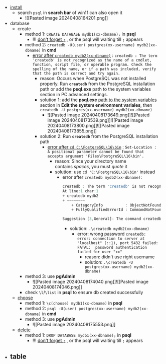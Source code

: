 - [install](https://www.runoob.com/postgresql/windows-install-postgresql.html) 
	- search `psql` in **search bar** of win11 can also open it 
		- ![[Pasted image 20240408164201.png]]
- database
	- create
		- method 1: `CREATE DATABASE mydb1(xx-dbname);` in **psql**
			- !!! [don't forget `;`](https://stackoverflow.com/questions/13321005/postgresql-not-creating-db-with-createdb-as-superuser-yet-not-outputting-erro) , or the psql will waiting till `;` appears
		- method 2: `createdb -U(user) postgres(xx-username) mydb2(xx-dbname)` in **cmd**
			- [error after `createdb mydb2(xx-dbname)`](https://phoenixnap.com/kb/postgres-create-database) : `createdb : The term 'createdb' is not recognized as the name of a cmdlet, function, script file, or operable program. Check the spelling of the name, or if a path was included, verify that the path is correct and try again.`
				- reason: Occurs when PostgreSQL was not installed properly. Run **`createdb`** from the PostgreSQL installation path or add the **psql.exe** path to the system variables section in PC advanced settings.
				- solution 1: add the **psql.exe** [path to the system variables](https://sqlbackupandftp.com/blog/setting-windows-path-for-postgres-tools/) section in **Edit the system environment variales**, then `createdb -U postgres(xx-username) mydb2(xx-dbname)`
					- ![[Pasted image 20240408173649.png]]![[Pasted image 20240408173539.png]]![[Pasted image 20240408173800.png]]![[Pasted image 20240408173855.png]]
				- solution 2: Run **`createdb`** from the PostgreSQL installation path
					- [error after `cd C:\PostgreSQL\16\bin`](https://stackoverflow.com/questions/51459313/cd-program-files-error-positional-parameter-cannot-be-found) : `Set-Location : A positional parameter cannot be found that accepts argument 'Files\PostgreSQL\16\bin'.`
						- reason: Since your directory name contains _spaces_, you must _quote_ it
						- solution: use `cd 'C:\PostgreSQL\16\bin'` instead
							- error after `createdb mydb2(xx-dbname)`:
								```javascript
								createdb : The term 'createdb' is not recognized as the name of a cmdlet, function, script file, or operable program. Check the spelling of the name, or if a path was included, verify that the path is correct and try again.
								At line:1 char:1
								+ createdb mydb2
								+ ~~~~~~~~
								    + CategoryInfo          : ObjectNotFound: (createdb:String) [], CommandNotFoundException
								    + FullyQualifiedErrorId : CommandNotFoundException
								
								Suggestion [3,General]: The command createdb was not found, but does exist in the current location. Windows PowerShell does not load commands from the current location by default. If you trust this command, instead type: ".\createdb". See "get-help about_Command_Precedence" for more details.
								```
								- solution: `.\createdb mydb2(xx-dbname)`
									- error: wrong password `createdb: error: connection to server at "localhost" (::1), port 5432 failed: FATAL:  password authentication failed for user "xx"`
										- reason: didn't use right username
										- solution: `.\createdb -U postgres(xx-username) mydb2(xx-dbname)`
		- method 3: use **pgAdmin**
			- ![[Pasted image 20240408174040.png]]![[Pasted image 20240408174046.png]]
		- check `\l`/`\list` in **psql** to ensure db created successfully
	- [choose](https://www.runoob.com/postgresql/postgresql-select-database.html) 
		- method 1: `\c(choose) mydb1(xx-dbname)` in **psql**
		- method 2: `psql -U(user) postgres(xx-username) mydb2(xx-dbname)` in **cmd**
		- method 3: use **pgAdmin**
			- ![[Pasted image 20240408175553.png]]
	- [delete](https://www.runoob.com/postgresql/postgresql-drop-database.html) 
		- method 1: `DROP DATABASE mydb1(xx-dbname);` in **psql**
			- !!! [don't forget `;`](https://stackoverflow.com/questions/13321005/postgresql-not-creating-db-with-createdb-as-superuser-yet-not-outputting-erro) , or the psql will waiting till `;` appears
- table
	- 

















